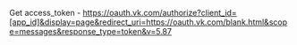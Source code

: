 Get access_token - https://oauth.vk.com/authorize?client_id=[app_id]&display=page&redirect_uri=https://oauth.vk.com/blank.html&scope=messages&response_type=token&v=5.87
